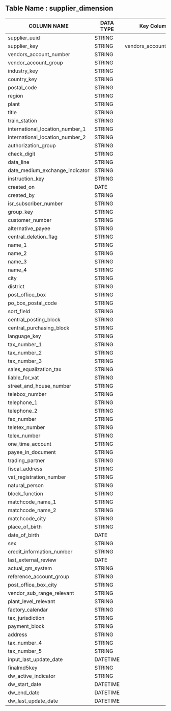 

## Table Name : supplier_dimension


| COLUMN NAME | DATA TYPE | Key Columns |
|---|---|---|
| supplier_uuid | STRING |  |
| supplier_key | STRING | vendors_account_number |
| vendors_account_number | STRING |  |
| vendor_account_group | STRING |  |
| industry_key | STRING |  |
| country_key | STRING |  |
| postal_code | STRING |  |
| region | STRING |  |
| plant | STRING |  |
| title | STRING |  |
| train_station | STRING |  |
| international_location_number_1 | STRING |  |
| international_location_number_2 | STRING |  |
| authorization_group | STRING |  |
| check_digit | STRING |  |
| data_line | STRING |  |
| date_medium_exchange_indicator | STRING |  |
| instruction_key | STRING |  |
| created_on | DATE |  |
| created_by | STRING |  |
| isr_subscriber_number | STRING |  |
| group_key | STRING |  |
| customer_number | STRING |  |
| alternative_payee | STRING |  |
| central_deletion_flag | STRING |  |
| name_1 | STRING |  |
| name_2 | STRING |  |
| name_3 | STRING |  |
| name_4 | STRING |  |
| city | STRING |  |
| district | STRING |  |
| post_office_box | STRING |  |
| po_box_postal_code | STRING |  |
| sort_field | STRING |  |
| central_posting_block | STRING |  |
| central_purchasing_block | STRING |  |
| language_key | STRING |  |
| tax_number_1 | STRING |  |
| tax_number_2 | STRING |  |
| tax_number_3 | STRING |  |
| sales_equalization_tax | STRING |  |
| liable_for_vat | STRING |  |
| street_and_house_number | STRING |  |
| telebox_number | STRING |  |
| telephone_1 | STRING |  |
| telephone_2 | STRING |  |
| fax_number | STRING |  |
| teletex_number | STRING |  |
| telex_number | STRING |  |
| one_time_account | STRING |  |
| payee_in_document | STRING |  |
| trading_partner | STRING |  |
| fiscal_address | STRING |  |
| vat_registration_number | STRING |  |
| natural_person | STRING |  |
| block_function | STRING |  |
| matchcode_name_1 | STRING |  |
| matchcode_name_2 | STRING |  |
| matchcode_city | STRING |  |
| place_of_birth | STRING |  |
| date_of_birth | DATE |  |
| sex | STRING |  |
| credit_information_number | STRING |  |
| last_external_review | DATE |  |
| actual_qm_system | STRING |  |
| reference_account_group | STRING |  |
| post_office_box_city | STRING |  |
| vendor_sub_range_relevant | STRING |  |
| plant_level_relevant | STRING |  |
| factory_calendar | STRING |  |
| tax_jurisdiction | STRING |  |
| payment_block | STRING |  |
| address | STRING |  |
| tax_number_4 | STRING |  |
| tax_number_5 | STRING |  |
| input_last_update_date | DATETIME |  |
| finalmd5key | STRING |  |
| dw_active_indicator | STRING |  |
| dw_start_date | DATETIME |  |
| dw_end_date | DATETIME |  |
| dw_last_update_date | DATETIME |  |